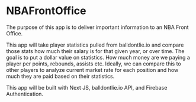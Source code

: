 # NBAFrontOffice

The purpose of this app is to deliver important information to an NBA Front Office. 

This app will take player statistics pulled from balldontlie.io and compare those stats how much their salary is for that given year, or over time. The goal is to put a dollar value on statistics. How much money are we paying a player per points, rebounds, assists etc. 
Ideally, we can compare this to other players to analyze current market rate for each position and how much they are paid based on their statistics. 

This app will be built with Next JS, balldontlie.io API, and Firebase Authentication. 
